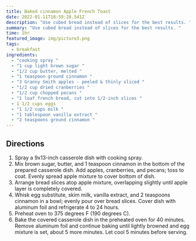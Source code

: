 ```yaml
---
title: Baked cinnamon Apple French Toast
date: 2022-01-11T18:59:28.541Z
description: "Use cubed bread instead of slices for the best results. "
summary: "Use cubed bread instead of slices for the best results. "
time: 1hr
featured_image: img/picture3.png
tags:
  - breakfast
ingredients:
  - "cooking spray "
  - "1 cup light brown sugar "
  - "1/2 cup butter, melted "
  - "1 teaspoon ground cinnamon "
  - "3 Granny Smith apples - peeled & thinly sliced "
  - "1/2 cup dried cranberries "
  - "1/2 cup chopped pecans "
  - "1 loaf french bread, cut into 1/2-inch slices "
  - 1 1/2 cups eggs
  - "1 1/2 cups milk "
  - "1 tablespoon vanilla extract "
  - "2 teaspoons ground cinnamon "
---
```

## Directions

1. Spray a 9x13-inch casserole dish with cooking spray.
2. Mix brown sugar, butter, and 1 teaspoon cinnamon in the bottom of the prepared casserole dish. Add apples, cranberries, and pecans; toss to coat. Evenly spread apple mixture to cover bottom of dish.
3. Arrange bread slices atop apple mixture, overlapping slightly until apple layer is completely covered.
4. Whisk egg substitute, skim milk, vanilla extract, and 2 teaspoons cinnamon in a bowl; evenly pour over bread slices. Cover dish with aluminum foil and refrigerate 4 to 24 hours.
5. Preheat oven to 375 degrees F (190 degrees C).
6. Bake the covered casserole dish in the preheated oven for 40 minutes. Remove aluminum foil and continue baking until lightly browned and egg mixture is set, about 5 more minutes. Let cool 5 minutes before serving.